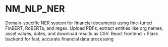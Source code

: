 # NM_NLP_NER
Domain-specific NER system for financial documents using fine-tuned FinBERT, RoBERTa, and regex. Upload PDFs, extract entities like org names, asset values, dates, and download results as CSV. React frontend + Flask backend for fast, accurate financial data processing
